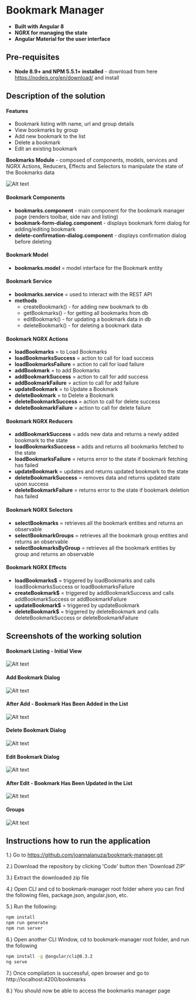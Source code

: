 # Bookmark Manager
* **Built with Angular 8**
* **NGRX for managing the state**
* **Angular Material for the user interface**

## Pre-requisites
* **Node 8.9+ and  NPM 5.5.1+  installed** - download from here https://nodejs.org/en/download/ and install

## Description of the solution
#### **Features**

* Bookmark listing with name, url and group details
* View bookmarks by group
* Add new bookmark to the list
* Delete a bookmark
* Edit an existing bookmark


**Bookmarks Module** - composed of components, models, services and NGRX Actions, Reducers, Effects and Selectors to manipulate the state of the Bookmarks data

![Alt text](./src/assets/snippets/bm-module.PNG)

#### Bookmark Components
* **bookmarks.component** - main component for the bookmark manager page (renders toolbar, side nav and listing)
* **bookmark-form-dialog.component** - displays bookmark form dialog for adding/editing bookmark
* **delete-confirmation-dialog.component** - displays confirmation dialog before deleting

#### Bookmark Model
* **bookmarks.model** = model interface for the Bookmark entity

#### Bookmark Service
* **bookmarks.service** = used to interact with the REST API
* **methods**
  * createBookmark() - for adding new bookmark to db
  * getBookmarks() - for getting all bookmarks from db
  * editBookmark() - for updating a bookmark data in db
  * deleteBookmark() - for deleting a bookmark data
  
#### Bookmark NGRX Actions
* **loadBookmarks** = to Load Bookmarks
* **loadBookmarksSuccess** = action to call for load success
* **loadBookmarksFailure** = action to call for load failure
* **addBookmark** = to add Bookmarks
* **addBookmarkSuccess** = action to call for add success
* **addBookmarkFailure** = action to call for add failure
* **updateBookmark** = to Update a Bookmark
* **deleteBookmark** = to Delete a Bookmark
* **deleteBookmarkSuccess** = action to call for delete success
* **deleteBookmarkFailure** = action to call for delete failure

#### Bookmark NGRX Reducers
* **addBookmarkSuccess** = adds new data and returns a newly added bookmark to the state
* **loadBookmarksSuccess** = adds and returns all bookmarks fetched to the state
* **loadBookmarksFailure** = returns error to the state if bookmark fetching has failed
* **updateBookmark** = updates and returns updated bookmark to the state
* **deleteBookmarkSuccess** = removes data and returns updated state upon success
* **deleteBookmarkFailure** = returns error to the state if bookmark deletion has failed

#### Bookmark NGRX Selectors
* **selectBookmarks** = retrieves all the bookmark entities and returns an observable
* **selectBookmarkGroups** = retrieves all the bookmark group entities and returns an observable
* **selectBookmarksByGroup** = retrieves all the bookmark entities by group and returns an observable

#### Bookmark NGRX Effects
* **loadBookmarks$** = triggered by loadBookmarks and calls loadBookmarksSuccess or loadBookmarksFailure
* **createBookmark$** = triggered by addBookmarkSuccess and calls addBookmarkSuccess or addBookmarkFailure
* **updateBookmark$** = triggered by updateBookmark
* **deleteBookmark$** = triggered by deleteBookmark and calls deleteBookmarkSuccess or deleteBookmarkFailure


## Screenshots of the working solution
#### Bookmark Listing - Initial View
![Alt text](./src/assets/snippets/bm-1.PNG)

#### Add Bookmark Dialog
![Alt text](./src/assets/snippets/bm-add-1.PNG)

#### After Add - Bookmark Has Been Added in the List
![Alt text](./src/assets/snippets/bm-add-3.PNG)

#### Delete Bookmark Dialog
![Alt text](./src/assets/snippets/bm-delete-1-boxed.png)

#### Edit Bookmark Dialog
![Alt text](./src/assets/snippets/bm-edit-1-boxed.png)

#### After Edit - Bookmark Has Been Updated in the List
![Alt text](./src/assets/snippets/bm-edit-2-boxed.png)

#### Groups
![Alt text](./src/assets/snippets/bm-group-3-boxed.png)


## Instructions how to run the application
1.) Go to https://github.com/joannalanuza/bookmark-manager.git

2.) Download the repository by clicking 'Code' button then 'Download ZIP'

3.) Extract the downloaded zip file

4.) Open CLI and cd to bookmark-manager root folder where you can find the following files, package.json, angular.json, etc.

5.) Run the following:
```sh
npm install
npm run generate
npm run server
```
6.) Open another CLI Window, cd to bookmark-manager root folder, and run the following
```sh
npm install -g @angular/cli@8.3.2
ng serve
```
7.) Once compilation is successful, open browser and go to http://localhost:4200/bookmarks

8.) You should now be able to access the bookmarks manager page

